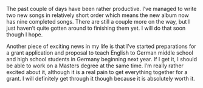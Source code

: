 The past couple of days have been rather productive. I’ve managed to write two new songs in relatively short order which means the new album now has nine completed songs. There are still a couple more on the way, but I just haven’t quite gotten around to finishing them yet. I will do that soon though I hope.

Another piece of exciting news in my life is that I’ve started preparations for a grant application and proposal to teach English to German middle school and high school students in Germany beginning next year. If I get it, I should be able to work on a Masters degree at the same time. I’m really rather excited about it, although it is a real pain to get everything together for a grant. I will definitely get through it though because it is absolutely worth it.